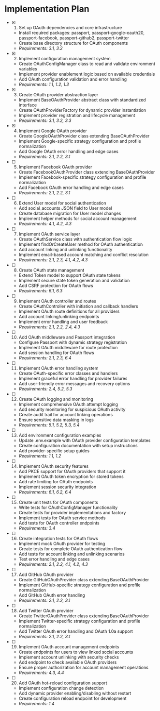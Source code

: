 # Implementation Plan

- [x] 1. Set up OAuth dependencies and core infrastructure





  - Install required packages: passport, passport-google-oauth20, passport-facebook, passport-github2, passport-twitter
  - Create base directory structure for OAuth components
  - _Requirements: 3.1, 3.2_

- [x] 2. Implement configuration management system





  - Create OAuthConfigManager class to read and validate environment variables
  - Implement provider enablement logic based on available credentials
  - Add OAuth configuration validation and error handling
  - _Requirements: 1.1, 1.2, 1.3_

- [x] 3. Create OAuth provider abstraction layer





  - Implement BaseOAuthProvider abstract class with standardized interface
  - Create OAuthProviderFactory for dynamic provider instantiation
  - Implement provider registration and lifecycle management
  - _Requirements: 3.1, 3.2, 3.3_

- [x] 4. Implement Google OAuth provider





  - Create GoogleOAuthProvider class extending BaseOAuthProvider
  - Implement Google-specific strategy configuration and profile normalization
  - Add Google OAuth error handling and edge cases
  - _Requirements: 2.1, 2.2, 3.1_

- [ ] 5. Implement Facebook OAuth provider








  - Create FacebookOAuthProvider class extending BaseOAuthProvider
  - Implement Facebook-specific strategy configuration and profile normalization
  - Add Facebook OAuth error handling and edge cases
  - _Requirements: 2.1, 2.2, 3.1_

- [ ] 6. Extend User model for social authentication
  - Add social_accounts JSON field to User model
  - Create database migration for User model changes
  - Implement helper methods for social account management
  - _Requirements: 4.1, 4.2, 4.3_

- [ ] 7. Implement OAuth service layer
  - Create OAuthService class with authentication flow logic
  - Implement findOrCreateUser method for OAuth authentication
  - Add account linking and unlinking functionality
  - Implement email-based account matching and conflict resolution
  - _Requirements: 2.1, 2.3, 4.1, 4.2, 4.3_

- [ ] 8. Create OAuth state management
  - Extend Token model to support OAuth state tokens
  - Implement secure state token generation and validation
  - Add CSRF protection for OAuth flows
  - _Requirements: 6.1, 6.3_

- [ ] 9. Implement OAuth controller and routes
  - Create OAuthController with initiation and callback handlers
  - Implement OAuth route definitions for all providers
  - Add account linking/unlinking endpoints
  - Implement error handling and user feedback
  - _Requirements: 2.1, 2.2, 2.4, 4.3_

- [ ] 10. Add OAuth middleware and Passport integration
  - Configure Passport with dynamic strategy registration
  - Implement OAuth middleware for route protection
  - Add session handling for OAuth flows
  - _Requirements: 2.1, 2.3, 6.4_

- [ ] 11. Implement OAuth error handling system
  - Create OAuth-specific error classes and handlers
  - Implement graceful error handling for provider failures
  - Add user-friendly error messages and recovery options
  - _Requirements: 2.4, 5.2, 5.3_

- [ ] 12. Create OAuth logging and monitoring
  - Implement comprehensive OAuth attempt logging
  - Add security monitoring for suspicious OAuth activity
  - Create audit trail for account linking operations
  - Ensure sensitive data masking in logs
  - _Requirements: 5.1, 5.2, 5.3, 5.4_

- [ ] 13. Add environment configuration examples
  - Update .env.example with OAuth provider configuration templates
  - Create configuration documentation with setup instructions
  - Add provider-specific setup guides
  - _Requirements: 1.1, 1.2_

- [ ] 14. Implement OAuth security features
  - Add PKCE support for OAuth providers that support it
  - Implement OAuth token encryption for stored tokens
  - Add rate limiting for OAuth endpoints
  - Implement session security integration
  - _Requirements: 6.1, 6.2, 6.4_

- [ ] 15. Create unit tests for OAuth components
  - Write tests for OAuthConfigManager functionality
  - Create tests for provider implementations and factory
  - Implement tests for OAuth service methods
  - Add tests for OAuth controller endpoints
  - _Requirements: 3.4_

- [ ] 16. Create integration tests for OAuth flows
  - Implement mock OAuth provider for testing
  - Create tests for complete OAuth authentication flow
  - Add tests for account linking and unlinking scenarios
  - Test error handling and edge cases
  - _Requirements: 2.1, 2.2, 4.1, 4.2, 4.3_

- [ ] 17. Add GitHub OAuth provider
  - Create GitHubOAuthProvider class extending BaseOAuthProvider
  - Implement GitHub-specific strategy configuration and profile normalization
  - Add GitHub OAuth error handling
  - _Requirements: 2.1, 2.2, 3.1_

- [ ] 18. Add Twitter OAuth provider
  - Create TwitterOAuthProvider class extending BaseOAuthProvider
  - Implement Twitter-specific strategy configuration and profile normalization
  - Add Twitter OAuth error handling and OAuth 1.0a support
  - _Requirements: 2.1, 2.2, 3.1_

- [ ] 19. Implement OAuth account management endpoints
  - Create endpoints for users to view linked social accounts
  - Implement account unlinking with security checks
  - Add endpoint to check available OAuth providers
  - Ensure proper authorization for account management operations
  - _Requirements: 4.3, 4.4_

- [ ] 20. Add OAuth hot-reload configuration support
  - Implement configuration change detection
  - Add dynamic provider enabling/disabling without restart
  - Create configuration reload endpoint for development
  - _Requirements: 1.4_